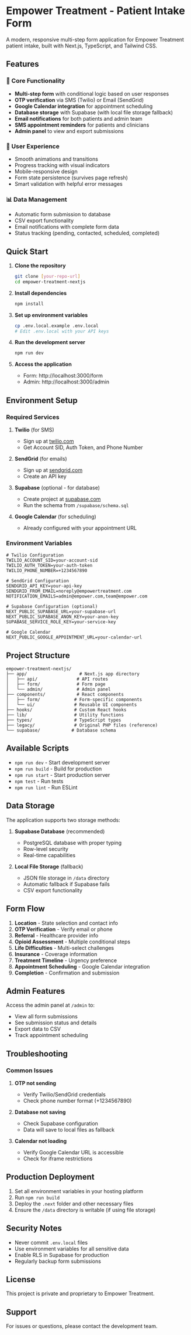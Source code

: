 # Empower Treatment - Patient Intake Form

A modern, responsive multi-step form application for Empower Treatment patient intake, built with Next.js, TypeScript, and Tailwind CSS.

## Features

### 🎯 Core Functionality
- **Multi-step form** with conditional logic based on user responses
- **OTP verification** via SMS (Twilio) or Email (SendGrid)
- **Google Calendar integration** for appointment scheduling
- **Database storage** with Supabase (with local file storage fallback)
- **Email notifications** for both patients and admin team
- **SMS appointment reminders** for patients and clinicians
- **Admin panel** to view and export submissions

### 🎨 User Experience
- Smooth animations and transitions
- Progress tracking with visual indicators
- Mobile-responsive design
- Form state persistence (survives page refresh)
- Smart validation with helpful error messages

### 📊 Data Management
- Automatic form submission to database
- CSV export functionality
- Email notifications with complete form data
- Status tracking (pending, contacted, scheduled, completed)

## Quick Start

1. **Clone the repository**
   ```bash
   git clone [your-repo-url]
   cd empower-treatment-nextjs
   ```

2. **Install dependencies**
   ```bash
   npm install
   ```

3. **Set up environment variables**
   ```bash
   cp .env.local.example .env.local
   # Edit .env.local with your API keys
   ```

4. **Run the development server**
   ```bash
   npm run dev
   ```

5. **Access the application**
   - Form: http://localhost:3000/form
   - Admin: http://localhost:3000/admin

## Environment Setup

### Required Services

1. **Twilio** (for SMS)
   - Sign up at [twilio.com](https://www.twilio.com)
   - Get Account SID, Auth Token, and Phone Number

2. **SendGrid** (for emails)
   - Sign up at [sendgrid.com](https://sendgrid.com)
   - Create an API key

3. **Supabase** (optional - for database)
   - Create project at [supabase.com](https://supabase.com)
   - Run the schema from `/supabase/schema.sql`

4. **Google Calendar** (for scheduling)
   - Already configured with your appointment URL

### Environment Variables

```env
# Twilio Configuration
TWILIO_ACCOUNT_SID=your-account-sid
TWILIO_AUTH_TOKEN=your-auth-token
TWILIO_PHONE_NUMBER=+1234567890

# SendGrid Configuration
SENDGRID_API_KEY=your-api-key
SENDGRID_FROM_EMAIL=noreply@empowertreatment.com
NOTIFICATION_EMAILS=admin@empower.com,team@empower.com

# Supabase Configuration (optional)
NEXT_PUBLIC_SUPABASE_URL=your-supabase-url
NEXT_PUBLIC_SUPABASE_ANON_KEY=your-anon-key
SUPABASE_SERVICE_ROLE_KEY=your-service-key

# Google Calendar
NEXT_PUBLIC_GOOGLE_APPOINTMENT_URL=your-calendar-url
```

## Project Structure

```
empower-treatment-nextjs/
├── app/                    # Next.js app directory
│   ├── api/               # API routes
│   ├── form/              # Form page
│   └── admin/             # Admin panel
├── components/            # React components
│   ├── form/             # Form-specific components
│   └── ui/               # Reusable UI components
├── hooks/                # Custom React hooks
├── lib/                  # Utility functions
├── types/                # TypeScript types
├── legacy/               # Original PHP files (reference)
└── supabase/            # Database schema
```

## Available Scripts

- `npm run dev` - Start development server
- `npm run build` - Build for production
- `npm run start` - Start production server
- `npm test` - Run tests
- `npm run lint` - Run ESLint

## Data Storage

The application supports two storage methods:

1. **Supabase Database** (recommended)
   - PostgreSQL database with proper typing
   - Row-level security
   - Real-time capabilities

2. **Local File Storage** (fallback)
   - JSON file storage in `/data` directory
   - Automatic fallback if Supabase fails
   - CSV export functionality

## Form Flow

1. **Location** - State selection and contact info
2. **OTP Verification** - Verify email or phone
3. **Referral** - Healthcare provider info
4. **Opioid Assessment** - Multiple conditional steps
5. **Life Difficulties** - Multi-select challenges
6. **Insurance** - Coverage information
7. **Treatment Timeline** - Urgency preference
8. **Appointment Scheduling** - Google Calendar integration
9. **Completion** - Confirmation and submission

## Admin Features

Access the admin panel at `/admin` to:
- View all form submissions
- See submission status and details
- Export data to CSV
- Track appointment scheduling

## Troubleshooting

### Common Issues

1. **OTP not sending**
   - Verify Twilio/SendGrid credentials
   - Check phone number format (+1234567890)

2. **Database not saving**
   - Check Supabase configuration
   - Data will save to local files as fallback

3. **Calendar not loading**
   - Verify Google Calendar URL is accessible
   - Check for iframe restrictions

## Production Deployment

1. Set all environment variables in your hosting platform
2. Run `npm run build`
3. Deploy the `.next` folder and other necessary files
4. Ensure the `/data` directory is writable (if using file storage)

## Security Notes

- Never commit `.env.local` files
- Use environment variables for all sensitive data
- Enable RLS in Supabase for production
- Regularly backup form submissions

## License

This project is private and proprietary to Empower Treatment.

## Support

For issues or questions, please contact the development team.